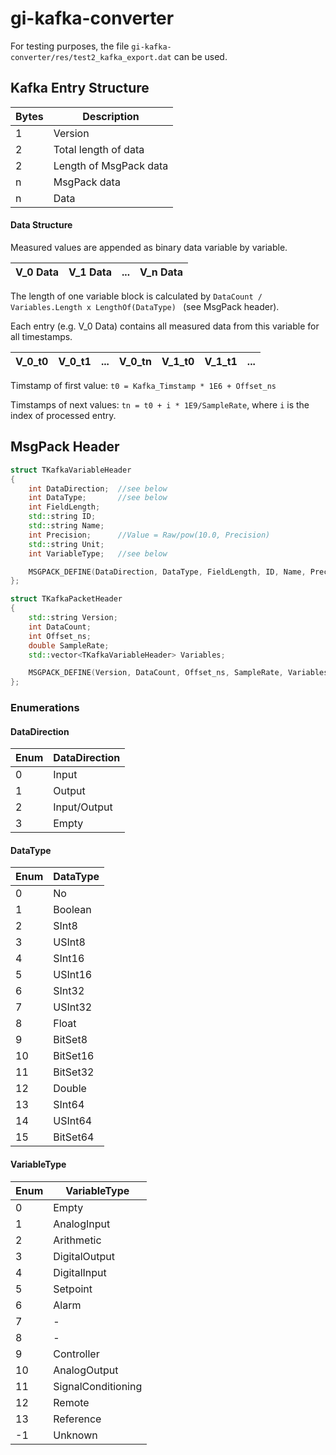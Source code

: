 # gi-kafka-converter

For testing purposes, the file ``gi-kafka-converter/res/test2_kafka_export.dat`` can be used.

## Kafka Entry Structure

| Bytes | Description |
|-|-|
| 1 | Version |
| 2 | Total length of data |
| 2 | Length of MsgPack data |
| n | MsgPack data |
| n | Data |

#### Data Structure
Measured values are appended as binary data variable by variable.

| V_0 Data | V_1 Data | ... | V_n Data |
|-|-|-|-|

The length of one variable block is calculated by ``DataCount / Variables.Length x LengthOf(DataType) `` (see MsgPack header).

Each entry (e.g. V_0 Data) contains all measured data from this variable for all timestamps.

| V_0_t0 | V_0_t1 | ... | V_0_tn | V_1_t0 | V_1_t1 | ... |
|-|-|-|-|-|-|-|

Timstamp of first value: ``t0 = Kafka_Timstamp * 1E6 + Offset_ns``

Timstamps of next values: ``tn = t0 + i * 1E9/SampleRate``, where ``i`` is the index of processed entry.

## MsgPack Header
```c++
struct TKafkaVariableHeader
{
	int DataDirection;	//see below
	int DataType;		//see below
	int FieldLength;	
	std::string ID;
	std::string Name;
	int Precision;		//Value = Raw/pow(10.0, Precision)
	std::string Unit;
	int VariableType;	//see below

	MSGPACK_DEFINE(DataDirection, DataType, FieldLength, ID, Name, Precision, Unit, VariableType);
};

struct TKafkaPacketHeader
{
	std::string Version;
	int DataCount;
	int Offset_ns;
	double SampleRate;
	std::vector<TKafkaVariableHeader> Variables;

	MSGPACK_DEFINE(Version, DataCount, Offset_ns, SampleRate, Variables);
};
```
### Enumerations
#### DataDirection
| Enum | DataDirection |
|------|---------------|
| 0 | Input |
| 1 | Output |
| 2 | Input/Output |
| 3 | Empty |
#### DataType
| Enum | DataType |
|------|----------|
| 0 | No |
| 1 | Boolean |
| 2 | SInt8 |
| 3 | USInt8 |
| 4 | SInt16 |
| 5 | USInt16 |
| 6 | SInt32 |
| 7 | USInt32 |
| 8 | Float |
| 9 | BitSet8 |
| 10 | BitSet16 |
| 11 | BitSet32 |
| 12 | Double |
| 13 | SInt64 |
| 14 | USInt64 |
| 15 | BitSet64 |
#### VariableType
| Enum | VariableType |
|-|-|
| 0 | Empty |
| 1 | AnalogInput |
| 2 | Arithmetic |
| 3 | DigitalOutput |
| 4 | DigitalInput |
| 5 | Setpoint |
| 6 | Alarm |
| 7 | - |
| 8 | - |
| 9 | Controller |
| 10 | AnalogOutput |
| 11 | SignalConditioning |
| 12 | Remote |
| 13 | Reference |
| -1 | Unknown |
